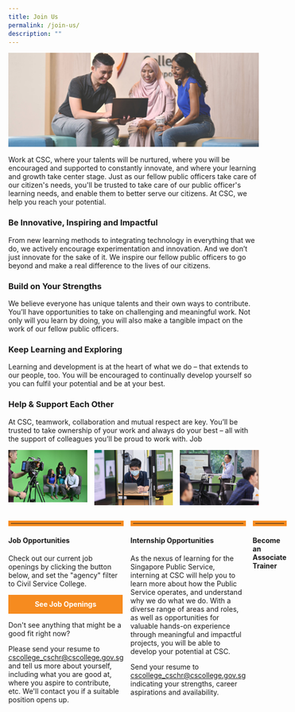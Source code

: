 ```yaml
---
title: Join Us
permalink: /join-us/
description: ""
---
```

<style>
.triple-column-div {
	display: grid;
  grid-template-columns: 1fr 1fr 1fr;
	grid-gap: 1em;
	}

hr {
	border: 5px solid #F68B1F;
	margin-top: 2em;
	}	
	
.button {
	display: block;
	background-color: #F68B1F;
	border: 1px solid #F68B1F;
	border-radius: 0%;
	color:white !important;
	text-decoration: none !important; 
	padding: 0.7em;
	text-align: center;
	width: 90%;
	font-weight: bold;
	}
.button:hover {
	color:#9F2943;
	
	}
	
span {
	text-decoration: underline;
	
	}

</style>


<img src="/images/Landing%20Page/cover_option1.jpg">


<p>Work at CSC, where your talents will be nurtured, where you will be encouraged and supported to constantly innovate, and where your learning and growth take center stage. Just as our fellow public officers take care of our citizen's needs, you'll be trusted to take care of our public officer's learning needs, and enable them to better serve our citizens. At CSC, we help you reach your potential.</p>

<h3>Be Innovative, Inspiring and Impactful</h3>
<p>From new learning methods to integrating technology in everything that we do, we actively encourage
experimentation and innovation. And we don’t just innovate for the sake of it. We inspire our fellow
public officers to go beyond and make a real difference to the lives of our citizens.</p>

<h3>Build on Your Strengths</h3>
<p>We believe everyone has unique talents and their own ways to contribute. You’ll have opportunities to
take on challenging and meaningful work. Not only will you learn by doing, you will also make a tangible
impact on the work of our fellow public officers.</p>

<h3>Keep Learning and Exploring</h3>
<p>Learning and development is at the heart of what we do – that extends to our people, too. You will be
encouraged to continually develop yourself so you can fulfil your potential and be at your best.</p>




<h3>Help &amp; Support Each Other</h3>
<p>At CSC, teamwork, collaboration and mutual respect are key. You’ll be trusted to take ownership of your
work and always do your best – all with the support of colleagues you’ll be proud to work with.
Job</p>


<div class="triple-column-div">
	<div><img src="/images/Join%20Us/greenroom.jpg"></div>
	<div><img src="/images/Join%20Us/csc_officers_01.jpg"></div>
	<div><img src="/images/Join%20Us/csc_trainer.jpg"></div>
</div>

<div class="triple-column-div">
	<div>
		<hr>
		<h4>Job Opportunities</h4>
		<p>Check out our current job openings by clicking the button below, and set the "agency" filter to Civil Service College.</p>
		<a class="button" href="">See Job Openings</a>
		<p>Don't see anything that might be a good fit right now?</p>
		<p>Please send your resume to <span style="text-decoration:underline;">cscollege_cschr@cscollege.gov.sg</span> and tell us more about yourself, including what you are good at, where you aspire to contribute, etc. We'll contact you if a suitable position opens up.</p>
	</div>
	<div>
		<hr>
		<h4>Internship Opportunities</h4>
		<p>As the nexus of learning for the Singapore Public Service, interning at CSC will help you to learn more about how the Public Service operates, and understand why we do what we do. With a diverse range of areas and roles, as well as opportunities for valuable hands-on experience through meaningful and impactful projects, you will be able to develop your potential at CSC.</p>
		<p>Send your resume to <span style="text-decoration:underline;">cscollege_cschr@cscollege.gov.sg</span> indicating your strengths, career aspirations and availability.</p>
	</div>
	<div>
		<hr>
		<h4>Become an Associate Trainer</h4>
	</div>





</div>